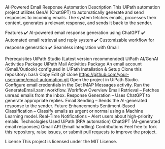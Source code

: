 AI-Powered Email Response Automation
Description
This UiPath automation project utilizes GenAI (ChatGPT) to automatically generate and send responses to incoming emails. The system fetches emails, processes their content, generates a relevant response, and sends it back to the sender.

Features
✔️ AI-powered email response generation using ChatGPT
✔️ Automated email retrieval and reply system
✔️ Customizable workflow for response generation
✔️ Seamless integration with Gmail

Prerequisites
UiPath Studio (Latest version recommended)
UiPath AI/GenAI Activities Package
UiPath Mail Activities Package
An email account (Gmail/Outlook) configured in UiPath
Installation & Setup
Clone this repository:
bash
Copy
Edit
git clone https://github.com/your-username/email-automation.git
Open the project in UiPath Studio.
Configure email credentials in the Get IMAP Messages activity.
Run the GenerateEmail.xaml workflow.
Workflow Overview
Email Retrieval – Fetches unread emails from the inbox.
Response Generation – Uses ChatGPT to generate appropriate replies.
Email Sending – Sends the AI-generated response to the sender.
Future Enhancements
Sentiment-Based Classification – Classify emails as urgent or normal using a Machine Learning model.
Real-Time Notifications – Alert users about high-priority emails.
Technologies Used
UiPath (RPA automation)
ChatGPT (AI-generated email responses)
Gmail API (Email handling)
Contributions
Feel free to fork this repository, raise issues, or submit pull requests to improve the project.

License
This project is licensed under the MIT License.

